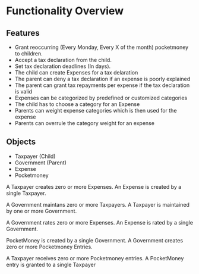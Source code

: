 # Functionality Overview

## Features
- Grant reoccurring (Every Monday, Every X of the month) pocketmoney to children.
- Accept a tax declaration from the child.
- Set tax declaration deadlines (In days).
- The child can create Expenses for a tax delaration
- The parent can deny a tax declaration if an expense is poorly explained
- The parent can grant tax repayments per expense if the tax declaration is valid
- Expenses can be categorized by predefined or customized categories
- The child has to choose a category for an Expense
- Parents can weight expense categories which is then used for the expense
- Parents can overrule the category weight for an expense


## Objects
- Taxpayer (Child)
- Government (Parent)
- Expense
- Pocketmoney

A Taxpayer creates zero or more Expenses.
An Expense is created by a single Taxpayer.

A Government maintans zero or more Taxpayers.
A Taxpayer is maintained by one or more Government.

A Government rates zero or more Expenses.
An Expense is rated by a single Government.

PocketMoney is created by a single Government.
A Government creates zero or more Pocketmoney Entries.

A Taxpayer receives zero or more Pocketmoney entries.
A PocketMoney entry is granted to a single Taxpayer
